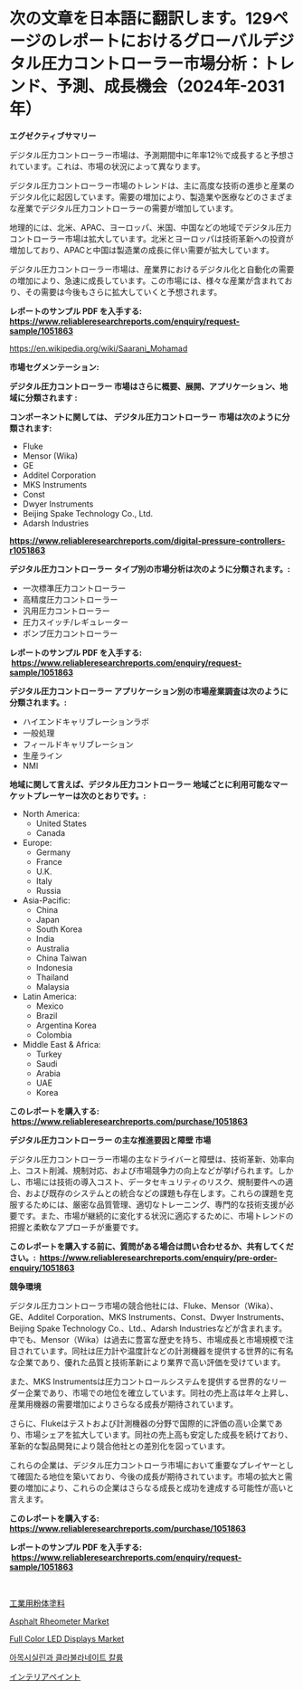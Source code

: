 <p><h1>次の文章を日本語に翻訳します。129ページのレポートにおけるグローバルデジタル圧力コントローラー市場分析：トレンド、予測、成長機会（2024年-2031年）</h1></p><p><strong>エグゼクティブサマリー</strong></p>
<p><p>デジタル圧力コントローラー市場は、予測期間中に年率12％で成長すると予想されています。これは、市場の状況によって異なります。</p><p>デジタル圧力コントローラー市場のトレンドは、主に高度な技術の進歩と産業のデジタル化に起因しています。需要の増加により、製造業や医療などのさまざまな産業でデジタル圧力コントローラーの需要が増加しています。</p><p>地理的には、北米、APAC、ヨーロッパ、米国、中国などの地域でデジタル圧力コントローラー市場は拡大しています。北米とヨーロッパは技術革新への投資が増加しており、APACと中国は製造業の成長に伴い需要が拡大しています。</p><p>デジタル圧力コントローラー市場は、産業界におけるデジタル化と自動化の需要の増加により、急速に成長しています。この市場には、様々な産業が含まれており、その需要は今後もさらに拡大していくと予想されます。</p></p>
<p><strong>レポートのサンプル PDF を入手する: <a href="https://www.reliableresearchreports.com/enquiry/request-sample/1051863">https://www.reliableresearchreports.com/enquiry/request-sample/1051863</a></strong></p>
<p><a href="https://en.wikipedia.org/wiki/Saarani_Mohamad">https://en.wikipedia.org/wiki/Saarani_Mohamad</a></p>
<p><strong>市場セグメンテーション:</strong></p>
<p><strong> デジタル圧力コントローラー 市場はさらに概要、展開、アプリケーション、地域に分類されます :</strong></p>
<p><strong>コンポーネントに関しては、 デジタル圧力コントローラー 市場は次のように分類されます: &nbsp;</strong></p>
<p><ul><li>Fluke</li><li>Mensor (Wika)</li><li>GE</li><li>Additel Corporation</li><li>MKS Instruments</li><li>Const</li><li>Dwyer Instruments</li><li>Beijing Spake Technology Co., Ltd.</li><li>Adarsh Industries</li></ul></p>
<p><strong><a href="https://www.reliableresearchreports.com/digital-pressure-controllers-r1051863">https://www.reliableresearchreports.com/digital-pressure-controllers-r1051863</a></strong></p>
<p><strong> デジタル圧力コントローラー タイプ別の市場分析は次のように分類されます。:</strong></p>
<p><ul><li>一次標準圧力コントローラー</li><li>高精度圧力コントローラー</li><li>汎用圧力コントローラー</li><li>圧力スイッチ/レギュレーター</li><li>ポンプ圧力コントローラー</li></ul></p>
<p><strong>レポートのサンプル PDF を入手する: &nbsp;<a href="https://www.reliableresearchreports.com/enquiry/request-sample/1051863">https://www.reliableresearchreports.com/enquiry/request-sample/1051863</a></strong></p>
<p><strong> デジタル圧力コントローラー アプリケーション別の市場産業調査は次のように分類されます。:</strong></p>
<p><ul><li>ハイエンドキャリブレーションラボ</li><li>一般処理</li><li>フィールドキャリブレーション</li><li>生産ライン</li><li>NMI</li></ul></p>
<p><strong>地域に関して言えば、デジタル圧力コントローラー 地域ごとに利用可能なマーケットプレーヤーは次のとおりです。:</strong></p>
<p><ul>
    <li>
        North America:
        <ul>
            <li>United States</li>
            <li>Canada</li>
        </ul>
    </li>
    <li>
        Europe:
        <ul>
            <li>Germany</li>
            <li>France</li>
            <li>U.K.</li>
            <li>Italy</li>
            <li>Russia</li>
        </ul>
    </li>
    <li>
        Asia-Pacific:
        <ul>
            <li>China</li>
            <li>Japan</li>
            <li>South Korea</li>
            <li>India</li>
            <li>Australia</li>
            <li>China Taiwan</li>
            <li>Indonesia</li>
            <li>Thailand</li>
            <li>Malaysia</li>
        </ul>
    </li>
    <li>
        Latin America:
        <ul>
            <li>Mexico</li>
            <li>Brazil</li>
            <li>Argentina Korea</li>
            <li>Colombia</li>
        </ul>
    </li>
    <li>
        Middle East & Africa:
        <ul>
            <li>Turkey</li>
            <li>Saudi</li>
            <li>Arabia</li>
            <li>UAE</li>
            <li>Korea</li>
        </ul>
    </li>
    </ul></p>
<p><strong>このレポートを購入する: &nbsp;<a href="https://www.reliableresearchreports.com/purchase/1051863">https://www.reliableresearchreports.com/purchase/1051863</a></strong></p>
<p><strong>デジタル圧力コントローラー の主な推進要因と障壁 市場</strong></p>
<p><p>デジタル圧力コントローラー市場の主なドライバーと障壁は、技術革新、効率向上、コスト削減、規制対応、および市場競争力の向上などが挙げられます。しかし、市場には技術の導入コスト、データセキュリティのリスク、規制要件への適合、および既存のシステムとの統合などの課題も存在します。これらの課題を克服するためには、厳密な品質管理、適切なトレーニング、専門的な技術支援が必要です。また、市場が継続的に変化する状況に適応するために、市場トレンドの把握と柔軟なアプローチが重要です。</p></p>
<p><strong>このレポートを購入する前に、質問がある場合は問い合わせるか、共有してください。:&nbsp; <a href="https://www.reliableresearchreports.com/enquiry/pre-order-enquiry/1051863">https://www.reliableresearchreports.com/enquiry/pre-order-enquiry/1051863</a></strong></p>
<p><strong>競争環境</strong></p>
<p><p>デジタル圧力コントローラ市場の競合他社には、Fluke、Mensor（Wika）、GE、Additel Corporation、MKS Instruments、Const、Dwyer Instruments、Beijing Spake Technology Co.、Ltd.、Adarsh Industriesなどが含まれます。中でも、Mensor（Wika）は過去に豊富な歴史を持ち、市場成長と市場規模で注目されています。同社は圧力計や温度計などの計測機器を提供する世界的に有名な企業であり、優れた品質と技術革新により業界で高い評価を受けています。</p><p>また、MKS Instrumentsは圧力コントロールシステムを提供する世界的なリーダー企業であり、市場での地位を確立しています。同社の売上高は年々上昇し、産業用機器の需要増加によりさらなる成長が期待されています。</p><p>さらに、Flukeはテストおよび計測機器の分野で国際的に評価の高い企業であり、市場シェアを拡大しています。同社の売上高も安定した成長を続けており、革新的な製品開発により競合他社との差別化を図っています。</p><p>これらの企業は、デジタル圧力コントローラ市場において重要なプレイヤーとして確固たる地位を築いており、今後の成長が期待されています。市場の拡大と需要の増加により、これらの企業はさらなる成長と成功を達成する可能性が高いと言えます。</p></p>
<p><strong>このレポートを購入する: &nbsp; <a href="https://www.reliableresearchreports.com/purchase/1051863">https://www.reliableresearchreports.com/purchase/1051863</a></strong></p>
<p><strong>レポートのサンプル PDF を入手する: &nbsp;<a href="https://www.reliableresearchreports.com/enquiry/request-sample/1051863">https://www.reliableresearchreports.com/enquiry/request-sample/1051863</a></strong><strong></strong></p>
<p>&nbsp;</p>
<p><p><a href="https://medium.com/@gregoriookeefe2023/%E7%94%A3%E6%A5%AD%E7%94%A8%E7%B2%89%E4%BD%93%E5%A1%97%E6%96%99%E5%B8%82%E5%A0%B4%E8%A6%8F%E6%A8%A1-%E6%88%90%E9%95%B7%E3%83%88%E3%83%AC%E3%83%B3%E3%83%89-%E7%B5%B1%E8%A8%88-%E4%BA%88%E6%B8%AC-2024%E5%B9%B4-2031%E5%B9%B4-4d686c3146f8">工業用粉体塗料</a></p><p><a href="https://medium.com/@fosterfahey1016/asphalt-rheometer-market-outlook-and-forecast-from-2024-to-2031-3d343c5823b2">Asphalt Rheometer Market</a></p><p><a href="https://medium.com/@paulmcglynn6456/full-color-led-displays-market-size-market-segmentation-market-trends-and-growth-analysis-f77913c58a18">Full Color LED Displays Market</a></p><p><a href="https://github.com/KellyLyncyh543964/Market-Research-Report-List-3/blob/main/330512338173.md">아목시실린과 클라불라네이트 칼륨</a></p><p><a href="https://medium.com/@sashabeier2023/%E5%86%85%E8%A3%85%E5%A1%97%E6%96%99%E6%A5%AD%E7%95%8C%E3%81%AE%E6%B4%9E%E5%AF%9F-%E5%B8%82%E5%A0%B4%E3%81%AE%E8%B2%A1%E5%8B%99%E7%8A%B6%E6%B3%81-%E5%B8%82%E5%A0%B4%E8%A6%8F%E6%A8%A1-2031%E5%B9%B4%E3%81%BE%E3%81%A7%E3%81%AE%E5%8F%8E%E7%9B%8A%E5%88%86%E6%9E%90-2195789b4729">インテリアペイント</a></p></p>